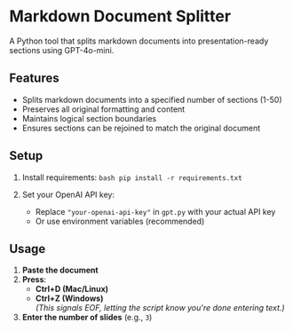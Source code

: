 # Markdown Document Splitter

A Python tool that splits markdown documents into presentation-ready sections using GPT-4o-mini.

## Features
- Splits markdown documents into a specified number of sections (1-50)
- Preserves all original formatting and content
- Maintains logical section boundaries
- Ensures sections can be rejoined to match the original document

## Setup
1. Install requirements:   ```bash
   pip install -r requirements.txt   ```

2. Set your OpenAI API key:
   - Replace `"your-openai-api-key"` in `gpt.py` with your actual API key
   - Or use environment variables (recommended)

## Usage 
 
1. **Paste the document**  
2. **Press**:  
   - **Ctrl+D (Mac/Linux)**  
   - **Ctrl+Z (Windows)**  
   _(This signals EOF, letting the script know you're done entering text.)_  
3. **Enter the number of slides** (e.g., `3`)  

